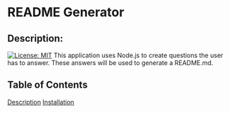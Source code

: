 # README Generator

## Description:

[![License: MIT](https://img.shields.io/badge/License-MIT-yellow.svg)](https://opensource.org/licenses/MIT)
This application uses Node.js to create questions the user has to answer. These answers will be used to generate a README.md.

## Table of Contents

[Description](#description)
[Installation](#installation)
